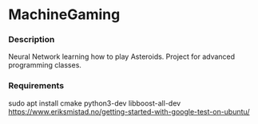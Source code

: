 # MachineGaming
### Description
Neural Network learning how to play Asteroids. Project for advanced programming classes.

### Requirements
sudo apt install cmake python3-dev libboost-all-dev
https://www.eriksmistad.no/getting-started-with-google-test-on-ubuntu/
